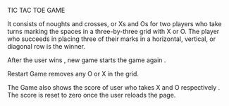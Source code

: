 TIC TAC TOE GAME

It consists of noughts and crosses, or Xs and Os for two players who take turns marking the spaces in a three-by-three grid with X or O. The player who succeeds in placing three of their marks in a horizontal, vertical, or diagonal row is the winner.

After the user wins , new game starts the game again .

Restart Game removes any O or X in the grid.

The Game also shows the score of user who takes X and O respectively . The score is reset to zero once the user reloads the page.

